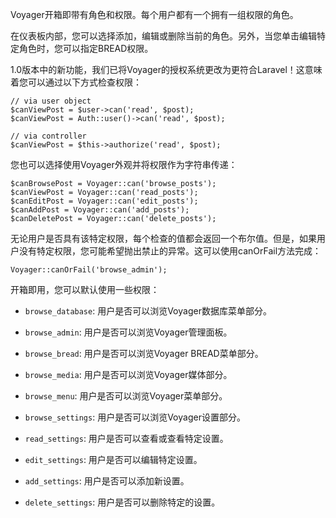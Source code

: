 Voyager开箱即带有角色和权限。每个用户都有一个拥有一组权限的角色。

在仪表板内部，您可以选择添加，编辑或删除当前的角色。另外，当您单击编辑特定角色时，您可以指定BREAD权限。

1.0版本中的新功能，我们已将Voyager的授权系统更改为更符合Laravel！这意味着您可以通过以下方式检查权限：

```
// via user object
$canViewPost = $user->can('read', $post);
$canViewPost = Auth::user()->can('read', $post);

// via controller
$canViewPost = $this->authorize('read', $post);
```

您也可以选择使用Voyager外观并将权限作为字符串传递：

```
$canBrowsePost = Voyager::can('browse_posts');
$canViewPost = Voyager::can('read_posts');
$canEditPost = Voyager::can('edit_posts');
$canAddPost = Voyager::can('add_posts');
$canDeletePost = Voyager::can('delete_posts');
```

无论用户是否具有该特定权限，每个检查的值都会返回一个布尔值。但是，如果用户没有特定权限，您可能希望抛出禁止的异常。这可以使用canOrFail方法完成：

```
Voyager::canOrFail('browse_admin');
```

开箱即用，您可以默认使用一些权限：

* `browse_database`: 用户是否可以浏览Voyager数据库菜单部分。
* `browse_admin`: 用户是否可以浏览Voyager管理面板。

* `browse_bread`: 用户是否可以浏览Voyager BREAD菜单部分。
* `browse_media`: 用户是否可以浏览Voyager媒体部分。
* `browse_menu`: 用户是否可以浏览Voyager菜单部分。
* `browse_settings`: 用户是否可以浏览Voyager设置部分。
* `read_settings`: 用户是否可以查看或查看特定设置。
* `edit_settings`: 用户是否可以编辑特定设置。
* `add_settings`: 用户是否可以添加新设置。
* `delete_settings`: 用户是否可以删除特定的设置。



